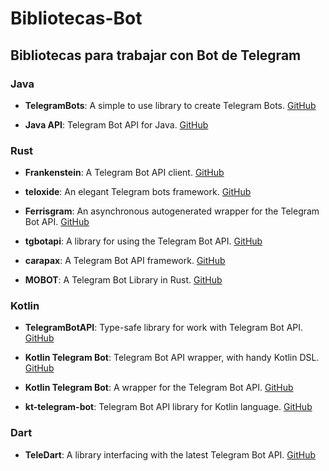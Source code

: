 # Bibliotecas-Bot
## Bibliotecas para trabajar con Bot de Telegram

### Java
- **TelegramBots**: A simple to use library to create Telegram Bots.
  [GitHub](https://github.com/rubenlagus/TelegramBots)

- **Java API**: Telegram Bot API for Java.
  [GitHub](https://github.com/pengrad/java-telegram-bot-api)

### Rust
- **Frankenstein**: A Telegram Bot API client.
  [GitHub](https://github.com/ayrat555/frankenstein)

- **teloxide**: An elegant Telegram bots framework.
  [GitHub](https://github.com/teloxide/teloxide)

- **Ferrisgram**: An asynchronous autogenerated wrapper for the Telegram Bot API.
  [GitHub](https://github.com/ferrisgram/ferrisgram)

- **tgbotapi**: A library for using the Telegram Bot API.
  [GitHub](https://github.com/Syfaro/tgbotapi-rs)

- **carapax**: A Telegram Bot API framework.
  [GitHub](https://github.com/tg-rs/carapax)

- **MOBOT**: A Telegram Bot Library in Rust.
  [GitHub](https://github.com/0xfe/mobot)

### Kotlin
- **TelegramBotAPI**: Type-safe library for work with Telegram Bot API.
  [GitHub](https://github.com/InsanusMokrassar/TelegramBotAPI)

- **Kotlin Telegram Bot**: Telegram Bot API wrapper, with handy Kotlin DSL.
  [GitHub](https://github.com/vendelieu/telegram-bot)

- **Kotlin Telegram Bot**: A wrapper for the Telegram Bot API.
  [GitHub](https://github.com/kotlin-telegram-bot/kotlin-telegram-bot)

- **kt-telegram-bot**: Telegram Bot API library for Kotlin language.
  [GitHub](https://github.com/elbekD/kt-telegram-bot)

### Dart
- **TeleDart**: A library interfacing with the latest Telegram Bot API.
  [GitHub](https://github.com/DinoLeung/TeleDart)
